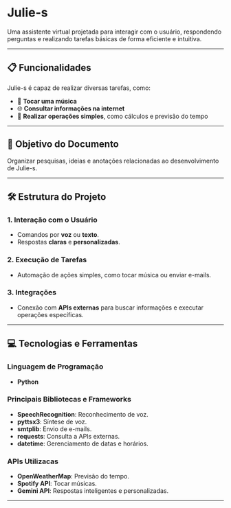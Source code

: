 # **Julie-s**

Uma assistente virtual projetada para interagir com o usuário, respondendo perguntas e realizando tarefas básicas de forma eficiente e intuitiva.

---

## **📋 Funcionalidades**

Julie-s é capaz de realizar diversas tarefas, como:

- 🎵 **Tocar uma música**  
- 🌐 **Consultar informações na internet**  
- 🧮 **Realizar operações simples**, como cálculos e previsão do tempo  

---

## **📄 Objetivo do Documento**

Organizar pesquisas, ideias e anotações relacionadas ao desenvolvimento de Julie-s.

---

## **🛠️ Estrutura do Projeto**

### **1. Interação com o Usuário**
- Comandos por **voz** ou **texto**.  
- Respostas **claras** e **personalizadas**.  

### **2. Execução de Tarefas**
- Automação de ações simples, como tocar música ou enviar e-mails.  

### **3. Integrações**
- Conexão com **APIs externas** para buscar informações e executar operações específicas.

---

## **💻 Tecnologias e Ferramentas**

### **Linguagem de Programação**
- **Python**  

### **Principais Bibliotecas e Frameworks**
- **SpeechRecognition**: Reconhecimento de voz.  
- **pyttsx3**: Síntese de voz.  
- **smtplib**: Envio de e-mails.  
- **requests**: Consulta a APIs externas.  
- **datetime**: Gerenciamento de datas e horários.  

### **APIs Utilizacas**
- **OpenWeatherMap**: Previsão do tempo.  
- **Spotify API**: Tocar músicas.  
- **Gemini API**: Respostas inteligentes e personalizadas.

---

